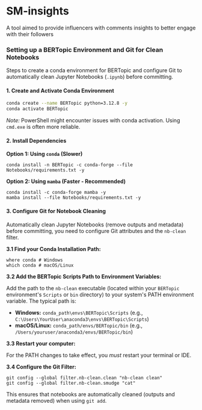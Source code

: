 # SM-insights

A tool aimed to provide influencers with comments insights to better engage with their followers

### Setting up a BERTopic Environment and Git for Clean Notebooks

Steps to create a conda environment for BERTopic and configure Git to automatically clean Jupyter Notebooks (`.ipynb`) before committing.

#### 1. Create and Activate Conda Environment

```bash
conda create --name BERTopic python=3.12.8 -y
conda activate BERTopic
```

_Note:_ PowerShell might encounter issues with conda activation. Using `cmd.exe` is often more reliable.

#### 2. Install Dependencies

**Option 1: Using `conda` (Slower)**

```
conda install -n BERTopic -c conda-forge --file Notebooks/requirements.txt -y
```

**Option 2: Using `mamba` (Faster - Recommended)**

```
conda install -c conda-forge mamba -y
mamba install --file Notebooks/requirements.txt -y
```

#### 3. Configure Git for Notebook Cleaning

Automatically clean Jupyter Notebooks (remove outputs and metadata) before committing, you need to configure Git attributes and the `nb-clean` filter.

**3.1 Find your Conda Installation Path:**

```
where conda # Windows
which conda # macOS/Linux
```

**3.2 Add the BERTopic Scripts Path to Environment Variables:**

Add the path to the `nb-clean` executable (located within your `BERTopic` environment's `Scripts` or `bin` directory) to your system's PATH environment variable. The typical path is:

- **Windows:** `conda_path\envs\BERTopic\Scripts` (e.g., `C:\Users\YourUser\anaconda3\envs\BERTopic\Scripts`)
- **macOS/Linux:** `conda_path/envs/BERTopic/bin` (e.g., `/Users/youruser/anaconda3/envs/BERTopic/bin`)

**3.3 Restart your computer:**

For the PATH changes to take effect, you _must_ restart your terminal or IDE.

**3.4 Configure the Git Filter:**

```
git config --global filter.nb-clean.clean "nb-clean clean"
git config --global filter.nb-clean.smudge "cat"
```

This ensures that notebooks are automatically cleaned (outputs and metadata removed) when using `git add`.
